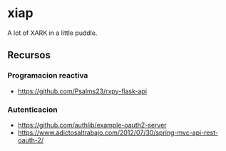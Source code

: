 # xiap
A lot of XARK in a little puddle.

## Recursos

### Programacion reactiva

* https://github.com/Psalms23/rxpy-flask-api

### Autenticacion

* https://github.com/authlib/example-oauth2-server
* https://www.adictosaltrabajo.com/2012/07/30/spring-mvc-api-rest-oauth-2/

